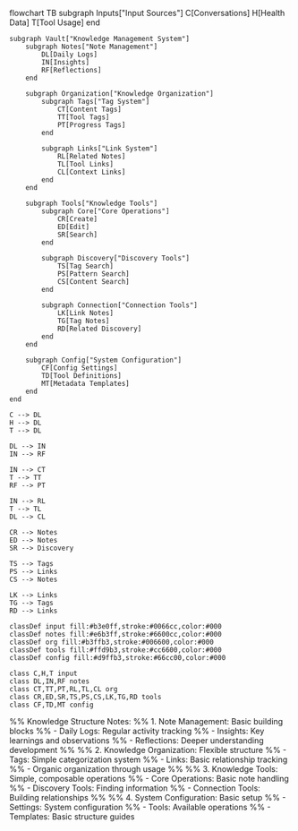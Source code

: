 flowchart TB
    subgraph Inputs["Input Sources"]
        C[Conversations]
        H[Health Data]
        T[Tool Usage]
    end

    subgraph Vault["Knowledge Management System"]
        subgraph Notes["Note Management"]
            DL[Daily Logs]
            IN[Insights]
            RF[Reflections]
        end

        subgraph Organization["Knowledge Organization"]
            subgraph Tags["Tag System"]
                CT[Content Tags]
                TT[Tool Tags]
                PT[Progress Tags]
            end
            
            subgraph Links["Link System"]
                RL[Related Notes]
                TL[Tool Links]
                CL[Context Links]
            end
        end

        subgraph Tools["Knowledge Tools"]
            subgraph Core["Core Operations"]
                CR[Create]
                ED[Edit]
                SR[Search]
            end
            
            subgraph Discovery["Discovery Tools"]
                TS[Tag Search]
                PS[Pattern Search]
                CS[Content Search]
            end
            
            subgraph Connection["Connection Tools"]
                LK[Link Notes]
                TG[Tag Notes]
                RD[Related Discovery]
            end
        end

        subgraph Config["System Configuration"]
            CF[Config Settings]
            TD[Tool Definitions]
            MT[Metadata Templates]
        end
    end

    C --> DL
    H --> DL
    T --> DL
    
    DL --> IN
    IN --> RF
    
    IN --> CT
    T --> TT
    RF --> PT
    
    IN --> RL
    T --> TL
    DL --> CL
    
    CR --> Notes
    ED --> Notes
    SR --> Discovery
    
    TS --> Tags
    PS --> Links
    CS --> Notes
    
    LK --> Links
    TG --> Tags
    RD --> Links

    classDef input fill:#b3e0ff,stroke:#0066cc,color:#000
    classDef notes fill:#e6b3ff,stroke:#6600cc,color:#000
    classDef org fill:#b3ffb3,stroke:#006600,color:#000
    classDef tools fill:#ffd9b3,stroke:#cc6600,color:#000
    classDef config fill:#d9ffb3,stroke:#66cc00,color:#000
    
    class C,H,T input
    class DL,IN,RF notes
    class CT,TT,PT,RL,TL,CL org
    class CR,ED,SR,TS,PS,CS,LK,TG,RD tools
    class CF,TD,MT config

%% Knowledge Structure Notes:
%% 1. Note Management: Basic building blocks
%%    - Daily Logs: Regular activity tracking
%%    - Insights: Key learnings and observations
%%    - Reflections: Deeper understanding development
%%
%% 2. Knowledge Organization: Flexible structure
%%    - Tags: Simple categorization system
%%    - Links: Basic relationship tracking
%%    - Organic organization through usage
%%
%% 3. Knowledge Tools: Simple, composable operations
%%    - Core Operations: Basic note handling
%%    - Discovery Tools: Finding information
%%    - Connection Tools: Building relationships
%%
%% 4. System Configuration: Basic setup
%%    - Settings: System configuration
%%    - Tools: Available operations
%%    - Templates: Basic structure guides
